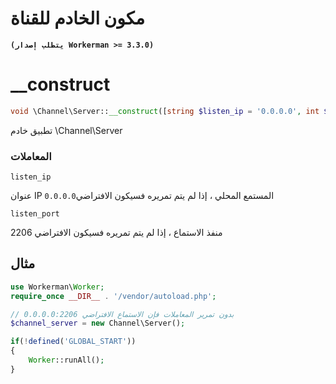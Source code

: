 # مكون الخادم للقناة

**``` (يتطلب إصدار Workerman >= 3.3.0) ```**

# __construct
```php
void \Channel\Server::__construct([string $listen_ip = '0.0.0.0', int $listen_port = 2206])
```

تطبيق خادم \Channel\Server

### المعاملات
``` listen_ip ```

عنوان IP المستمع المحلي ، إذا لم يتم تمريره فسيكون الافتراضي``` 0.0.0.0 ```

``` listen_port ```

منفذ الاستماع ، إذا لم يتم تمريره فسيكون الافتراضي 2206

## مثال

```php
use Workerman\Worker;
require_once __DIR__ . '/vendor/autoload.php';

// بدون تمرير المعاملات فإن الاستماع الافتراضي 0.0.0.0:2206
$channel_server = new Channel\Server();

if(!defined('GLOBAL_START'))
{
    Worker::runAll();
}
```
